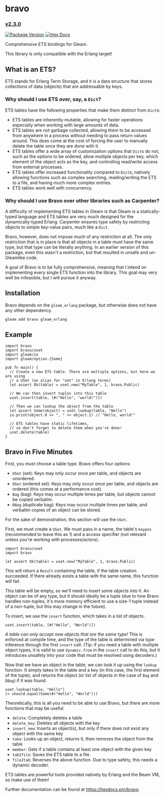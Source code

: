 # bravo
### [v2.3.0](https://github.com/Michael-Mark-Edu/bravo/blob/main/CHANGELOG.md#v230)

[![Package Version](https://img.shields.io/hexpm/v/bravo)](https://hex.pm/packages/bravo)
[![Hex Docs](https://img.shields.io/badge/hex-docs-ffaff3)](https://hexdocs.pm/bravo/)

Comprehensive ETS bindings for Gleam.

This library is only compatible with the Erlang target!

## What is an ETS?

ETS stands for Erlang Term Storage, and it is a data structure that stores collections of data
(objects) that are addressable by keys.

### Why should I use ETS over, say, a `Dict`?

ETS tables have the following properties that make them distinct from `Dict`s:
- ETS tables are inherently mutable, allowing for faster operations especially when working with
  large amounts of data.
- ETS tables are not garbage collected, allowing them to be accessed from anywhere in a process
  without needing to pass return values around. This does come at the cost of forcing the user
  to manually delete the table once they are done with it.
- ETS tables offer a wide array of customization options that `Dict`s do not, such as the options
  to be ordered, allow multiple objects per key, which element of the object acts as the key,
  and controlling read/write access from external processes.
- ETS tables offer increased functionality compared to `Dict`s, natively allowing functions such as
  complex searching, reading/writing the ETS to a file, and having much more complex entries.
- ETS tables work well with concurrency.

### Why should I use Bravo over other libraries such as Carpenter?

A difficulty of implementing ETS tables in Gleam is that Gleam is a statically-typed language and
ETS tables are very much designed for the dynamically-typed Erlang. Carpenter ensures type safety
by restricting objects to simple key-value pairs, much like a `Dict`.

Bravo, however, does not impose much of any restriction at all. The only restriction that is in
place is that all objects in a table must have the same type, but that type can be literally
anything. In an earlier version of this package, even this wasn't a restriction, but that resulted
in unsafe and un-Gleamlike code.

A goal of Bravo is to be fully comprehensive, meaning that I intend on implementing every single
ETS function into the library. This goal may very well be infeasible, but I will pursue it anyway.

## Installation
Bravo depends on the `gleam_erlang` package, but otherwise does not have any other dependency.

```sh
gleam add bravo gleam_erlang
```

## Example
```gleam
import bravo
import bravo/uset
import gleam/io
import gleam/option.{Some}

pub fn main() {
  // Create a new ETS table. There are multiple options, but here we are using
  // a USet (an alias for "set" in Erlang terms)
  let assert Ok(table) = uset.new("MyTable", 1, bravo.Public)

  // We can then insert tuples into this table
  uset.insert(table, [#("Hello", "world!")])

  // Then we can lookup the object from the table
  let assert Some(object) = uset.lookup(table, "Hello")
  io.print(object.0 <> ", " <> object.1) // "Hello, world!"

  // ETS tables have static lifetimes,
  // so don't forget to delete them when you're done!
  uset.delete(table)
}
```

## Bravo in Five Minutes

First, you must choose a table type. Bravo offers four options:

- `USet` (set): Keys may only occur once per table, and objects are unordered.
- `OSet` (ordered set): Keys may only occur once per table, and objects are ordered (this comes at a performance cost).
- `Bag` (bag): Keys may occur multiple times per table, but objects cannot be copied verbatim.
- `DBag` (duplicate bag): Keys may occur multiple times per table, and verbatim copies of an object can be stored.

For the sake of demonstration, this section will use the `USet`.

First, we must create a `USet`. We must pass in a name, the table's `keypos` (recommended to leave
this as 1) and a access specifier (not relevant unless you're working with processes/actors).
```gleam
import bravo/uset
import bravo

let assert Ok(table) = uset.new("MyTable", 1, bravo.Public)
```
This will return a `Result` containing the table, if the table creation succeeded. If there
already exists a table with the same name, this function will fail.

This table will be empty, so we'll need to insert some _objects_ into it. An object can be of any
type, but it should ideally be a tuple (due to how Bravo handles non-tuples, it's more memory
efficient to use a size-1 tuple instead of a non-tuple, but this may change in the future).

To insert, we use the `insert` function, which takes in a list of objects.
```gleam
uset.insert(table, [#("Hello", "World")])
```

_A table can only accept new objects that are the same type!_ This is enforced at compile time,
and the type of the table is determined via type inference through the first `insert` call. (Tip:
if you need a table with multiple object types, it is valid to use `dynamic.from` in the `insert`
call to do this, but it introduces unsafety into your code that must be resolved using decoders.)

Now that we have an object in the table, we can look it up using the `lookup` function. It
simply takes in the table and a key (in this case, the first element of the tuple), and returns the
object (or list of objects in the case of `Bag` and `DBag`) if it was found.
```gleam
uset.lookup(table, "Hello")
|> should.equal(Some(#("Hello", "World")))
```

Theoretically, this is all you need to be able to use Bravo, but there are more functions that
may be useful:
- `delete`: Completely deletes a table
- `delete_key`: Deletes all objects with the key
- `insert_new`: Inserts an object(s), but only if there does not exist any object with the same key
- `take`: Looks up an object, returns it, then removes the object from the table
- `member`: Gets if a table contains at least one object with the given key
- `tab2file`: Saves the ETS table to a file.
- `file2tab`: Reverses the above function. Due to type safety, this needs a dynamic decoder.

ETS tables are powerful tools provided natively by Erlang and the Beam VM, so make use of them!

Further documentation can be found at <https://hexdocs.pm/bravo>.
